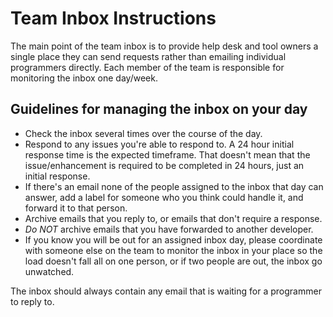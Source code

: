 Team Inbox Instructions
==================

The main point of the team inbox is to provide help desk and tool owners a single place they can send requests rather than emailing individual programmers directly. Each member of the team is responsible for monitoring the inbox one day/week. 

Guidelines for managing the inbox on your day
------------------
* Check the inbox several times over the course of the day.
* Respond to any issues you're able to respond to.  A 24 hour initial response time is the expected timeframe.  That doesn't mean that the issue/enhancement is required to be completed in 24 hours, just an initial response.
* If there's an email none of the people assigned to the inbox that day can answer, add a label for someone who you think could handle it, and forward it to that person.
* Archive emails that you reply to, or emails that don't require a response.
* *Do NOT* archive emails that you have forwarded to another developer. 
* If you know you will be out for an assigned inbox day, please coordinate with someone else on the team to monitor the inbox in your place so the load doesn't fall all on one person, or if two people are out, the inbox go unwatched.

The inbox should always contain any email that is waiting for a programmer to reply to.
